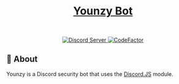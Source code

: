 <div align="center">
    <br />
        <p>
            <a href="https://discord.gg/WQC3QGD">
                <h1>Younzy Bot</h1><!--<img src="" alt="Younzy Bot" />-->
            </a>
        </p>
    <br/>
    <p>
        <a href="https://discord.gg/WQC3QGD">
            <img src="https://discordapp.com/api/guilds/643930383536095245/embed.png" alt="Discord Server" />
        </a>
        <a href="https://www.codefactor.io/repository/github/younzy/younzy">
            <img src="https://www.codefactor.io/repository/github/younzy/younzy/badge" alt="CodeFactor" />
        </a>
    </p>
</div>

## 📰 About

Younzy is a Discord security bot that uses the [Discord.JS](https://github.com/discordjs/discord.js/tree/stable) module.
